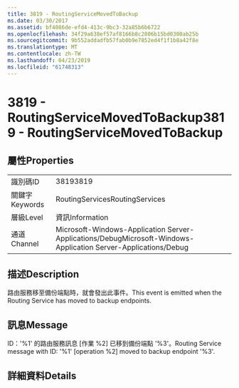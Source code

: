 ```yaml
---
title: 3819 - RoutingServiceMovedToBackup
ms.date: 03/30/2017
ms.assetid: bf4086de-efd4-413c-9bc3-32a85b6b6722
ms.openlocfilehash: 34f29a638ef57af8166b8c2806b15bd0300ab25b
ms.sourcegitcommit: 9b552addadfb57fab0b9e7852ed4f1f1b8a42f8e
ms.translationtype: MT
ms.contentlocale: zh-TW
ms.lasthandoff: 04/23/2019
ms.locfileid: "61748313"
---
```

# <a name="3819---routingservicemovedtobackup"></a><span data-ttu-id="c9f11-102">3819 - RoutingServiceMovedToBackup</span><span class="sxs-lookup"><span data-stu-id="c9f11-102">3819 - RoutingServiceMovedToBackup</span></span>
## <a name="properties"></a><span data-ttu-id="c9f11-103">屬性</span><span class="sxs-lookup"><span data-stu-id="c9f11-103">Properties</span></span>  
  
|||  
|-|-|  
|<span data-ttu-id="c9f11-104">識別碼</span><span class="sxs-lookup"><span data-stu-id="c9f11-104">ID</span></span>|<span data-ttu-id="c9f11-105">3819</span><span class="sxs-lookup"><span data-stu-id="c9f11-105">3819</span></span>|  
|<span data-ttu-id="c9f11-106">關鍵字</span><span class="sxs-lookup"><span data-stu-id="c9f11-106">Keywords</span></span>|<span data-ttu-id="c9f11-107">RoutingServices</span><span class="sxs-lookup"><span data-stu-id="c9f11-107">RoutingServices</span></span>|  
|<span data-ttu-id="c9f11-108">層級</span><span class="sxs-lookup"><span data-stu-id="c9f11-108">Level</span></span>|<span data-ttu-id="c9f11-109">資訊</span><span class="sxs-lookup"><span data-stu-id="c9f11-109">Information</span></span>|  
|<span data-ttu-id="c9f11-110">通道</span><span class="sxs-lookup"><span data-stu-id="c9f11-110">Channel</span></span>|<span data-ttu-id="c9f11-111">Microsoft-Windows-Application Server-Applications/Debug</span><span class="sxs-lookup"><span data-stu-id="c9f11-111">Microsoft-Windows-Application Server-Applications/Debug</span></span>|  
  
## <a name="description"></a><span data-ttu-id="c9f11-112">描述</span><span class="sxs-lookup"><span data-stu-id="c9f11-112">Description</span></span>  
 <span data-ttu-id="c9f11-113">路由服務移至備份端點時，就會發出此事件。</span><span class="sxs-lookup"><span data-stu-id="c9f11-113">This event is emitted when the Routing Service has moved to backup endpoints.</span></span>  
  
## <a name="message"></a><span data-ttu-id="c9f11-114">訊息</span><span class="sxs-lookup"><span data-stu-id="c9f11-114">Message</span></span>  
 <span data-ttu-id="c9f11-115">ID：'%1' 的路由服務訊息 [作業 %2] 已移到備份端點 '%3'。</span><span class="sxs-lookup"><span data-stu-id="c9f11-115">Routing Service message with ID: '%1' [operation %2] moved to backup endpoint '%3'.</span></span>  
  
## <a name="details"></a><span data-ttu-id="c9f11-116">詳細資料</span><span class="sxs-lookup"><span data-stu-id="c9f11-116">Details</span></span>

